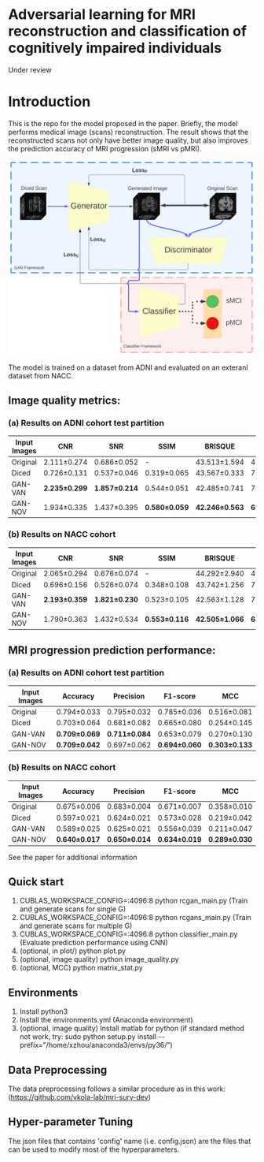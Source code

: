 # Adversarial learning for MRI reconstruction and classification of cognitively impaired individuals

Under review

# Introduction

This is the repo for the model proposed in the paper. Briefly, the model performs medical image (scans) reconstruction. The result shows that the reconstructed scans not only have better image quality, but also improves the prediction accuracy of MRI progression (sMRI vs pMRI).

<p align="center">
<img src="figures/architecture.png" width="695"/>
</p>

The model is trained on a dataset from ADNI and evaluated on an exteranl dataset from NACC.

## Image quality metrics:

### (a) Results on ADNI cohort test partition

| Input Images | CNR | SNR | SSIM | BRISQUE | PIQE |
|--------------|-----|-----|------|---------|------|
| Original | 2.111±0.274 | 0.686±0.052 | - | 43.513±1.594 | 41.936±2.062 |
| Diced | 0.726±0.131 | 0.537±0.046 | 0.319±0.065 | 43.567±0.333 | 78.307±5.322 |
| GAN-VAN | **2.235±0.299** | **1.857±0.214** | 0.544±0.051 | 42.485±0.741 | 72.028±3.068 |
| GAN-NOV | 1.934±0.335 | 1.437±0.395 | **0.580±0.059** | **42.246±0.563** | **68.120±1.351** |

### (b) Results on NACC cohort

| Input Images | CNR | SNR | SSIM | BRISQUE | PIQE |
|--------------|-----|-----|------|---------|------|
| Original | 2.065±0.294 | 0.676±0.074 | - | 44.292±2.940 | 43.182±6.298 |
| Diced | 0.696±0.156 | 0.526±0.074 | 0.348±0.108 | 43.742±1.256 | 78.442±4.695 |
| GAN-VAN | **2.193±0.359** | **1.821±0.230** | 0.523±0.105 | 42.563±1.128 | 72.133±4.024 |
| GAN-NOV | 1.790±0.363 | 1.432±0.534 | **0.553±0.116** | **42.505±1.066** | **68.176±2.079** |


## MRI progression prediction performance:

### (a) Results on ADNI cohort test partition

| Input Images | Accuracy | Precision | F1-score | MCC |
| ------------ | -------- | --------- | -------- | --- |
| Original     | 0.794±0.033 | 0.795±0.032 | 0.785±0.036 | 0.516±0.081 |
| Diced        | 0.703±0.064 | 0.681±0.082 | 0.665±0.080 | 0.254±0.145 |
| GAN-VAN      | **0.709±0.069** | **0.711±0.084** | 0.653±0.079 | 0.270±0.130 |
| GAN-NOV      | **0.709±0.042** | 0.697±0.062 | **0.694±0.060** | **0.303±0.133** |

### (b) Results on NACC cohort

| Input Images | Accuracy | Precision | F1-score | MCC |
| ------------ | -------- | --------- | -------- | --- |
| Original     | 0.675±0.006 | 0.683±0.004 | 0.671±0.007 | 0.358±0.010 |
| Diced        | 0.597±0.021 | 0.624±0.021 | 0.573±0.028 | 0.219±0.042 |
| GAN-VAN      | 0.589±0.025 | 0.625±0.021 | 0.556±0.039 | 0.211±0.047 |
| GAN-NOV      | **0.640±0.017** | **0.650±0.014** | **0.634±0.019** | **0.289±0.030** |


See the paper for additional information

## Quick start

1. CUBLAS_WORKSPACE_CONFIG=:4096:8 python rcgan_main.py   (Train and generate scans for single G)
2. CUBLAS_WORKSPACE_CONFIG=:4096:8 python rcgans_main.py  (Train and generate scans for multiple G)
3. CUBLAS_WORKSPACE_CONFIG=:4096:8 python classifier_main.py    (Evaluate prediction performance using CNN)
4. (optional, in plot/) python plot.py
5. (optional, image quality) python image_quality.py
6. (optional, MCC) python matrix_stat.py

## Environments

1. Install python3
2. Install the environments.yml (Anaconda environment)
3. (optional, image quality) Install matlab for python (if standard method not work, try: sudo python setup.py install --prefix="/home/xzhou/anaconda3/envs/py36/")

## Data Preprocessing

The data preprocessing follows a similar procedure as in this work: (https://github.com/vkola-lab/mri-surv-dev)

## Hyper-parameter Tuning

The json files that contains 'config' name (i.e. config.json) are the files that can be used to modify most of the hyperparameters.
